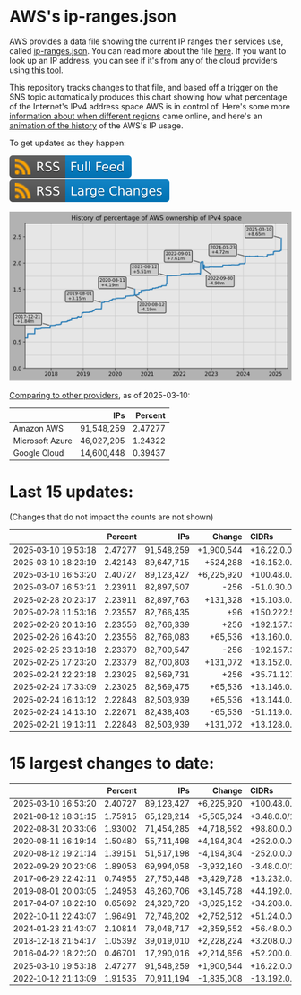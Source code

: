 # AWS's ip-ranges.json

AWS provides a data file showing the current IP ranges their
services use, called [ip-ranges.json](https://ip-ranges.amazonaws.com/ip-ranges.json).
You can read more about the file [here](https://docs.aws.amazon.com/general/latest/gr/aws-ip-ranges.html).
If you want to look up an IP address, you can see if it's from any of the cloud providers using [this tool](https://cloud-ips.s3-us-west-2.amazonaws.com/index.html).

This repository tracks changes to that file, and based off a trigger on the SNS 
topic automatically produces this chart showing how what percentage of the 
Internet's IPv4 address space AWS is in control of.  Here's some 
more [information about when different regions](announces.md) came 
online, and here's an [animation of the history](https://youtu.be/Su25yl7eol8) 
of the AWS's IP usage.

To get updates as they happen:

[![RSS Icon (Full Feed)](images/rss_badge.svg)](https://raw.githubusercontent.com/seligman/aws-ip-ranges/master/rss.xml)
[![RSS Icon (Large Changes)](images/rss_badge_partial.svg)](https://raw.githubusercontent.com/seligman/aws-ip-ranges/master/rss_big_changes.xml)

![History of AWS](history_count.svg)

[Comparing to other providers](https://github.com/seligman/cloud_sizes), as of 2025-03-10:

| | IPs | Percent |
| --- | ---: | ---: |
| Amazon AWS | 91,548,259 | 2.47277 |
| Microsoft Azure | 46,027,205 | 1.24322 |
| Google Cloud | 14,600,448 | 0.39437 |


# Last 15 updates:

(Changes that do not impact the counts are not shown)

| | Percent | IPs | Change | CIDRs |
| :--- | ---: | ---: | ---: | :--- |
| 2025&#8209;03&#8209;10&nbsp;19:53:18 | 2.47277 | 91,548,259 | +1,900,544 | +16.22.0.0/15,&nbsp;+16.48.0.0/15,&nbsp;+16.58.0.0/15,&nbsp;... |
| 2025&#8209;03&#8209;10&nbsp;18:23:19 | 2.42143 | 89,647,715 | +524,288 | +16.152.0.0/15,&nbsp;+16.164.0.0/15,&nbsp;+16.174.0.0/15,&nbsp;... |
| 2025&#8209;03&#8209;10&nbsp;16:53:20 | 2.40727 | 89,123,427 | +6,225,920 | +100.48.0.0/12,&nbsp;+16.144.0.0/13,&nbsp;+16.192.0.0/13,&nbsp;... |
| 2025&#8209;03&#8209;07&nbsp;16:53:21 | 2.23911 | 82,897,507 | -256 | -51.0.30.0/24 |
| 2025&#8209;02&#8209;28&nbsp;20:23:17 | 2.23911 | 82,897,763 | +131,328 | +15.103.0.0/16,&nbsp;+15.128.0.0/16,&nbsp;+35.96.248.0/24 |
| 2025&#8209;02&#8209;28&nbsp;11:53:16 | 2.23557 | 82,766,435 | +96 | +150.222.54.0/26,&nbsp;+150.222.54.64/27 |
| 2025&#8209;02&#8209;26&nbsp;20:13:16 | 2.23556 | 82,766,339 | +256 | +192.157.36.0/24 |
| 2025&#8209;02&#8209;26&nbsp;16:43:20 | 2.23556 | 82,766,083 | +65,536 | +13.160.0.0/16 |
| 2025&#8209;02&#8209;25&nbsp;23:13:18 | 2.23379 | 82,700,547 | -256 | -192.157.36.0/24 |
| 2025&#8209;02&#8209;25&nbsp;17:23:20 | 2.23379 | 82,700,803 | +131,072 | +13.152.0.0/16,&nbsp;+13.154.0.0/16 |
| 2025&#8209;02&#8209;24&nbsp;22:23:18 | 2.23025 | 82,569,731 | +256 | +35.71.127.0/24 |
| 2025&#8209;02&#8209;24&nbsp;17:33:09 | 2.23025 | 82,569,475 | +65,536 | +13.146.0.0/16 |
| 2025&#8209;02&#8209;24&nbsp;16:13:12 | 2.22848 | 82,503,939 | +65,536 | +13.144.0.0/16 |
| 2025&#8209;02&#8209;24&nbsp;14:13:10 | 2.22671 | 82,438,403 | -65,536 | -51.119.0.0/16 |
| 2025&#8209;02&#8209;21&nbsp;19:13:11 | 2.22848 | 82,503,939 | +131,072 | +13.128.0.0/16,&nbsp;+13.130.0.0/16 |


# 15 largest changes to date:

| | Percent | IPs | Change | CIDRs |
| :--- | ---: | ---: | ---: | :--- |
| 2025&#8209;03&#8209;10&nbsp;16:53:20 | 2.40727 | 89,123,427 | +6,225,920 | +100.48.0.0/12,&nbsp;+16.144.0.0/13,&nbsp;+16.192.0.0/13,&nbsp;... |
| 2021&#8209;08&#8209;12&nbsp;18:31:15 | 1.75915 | 65,128,214 | +5,505,024 | +3.48.0.0/12,&nbsp;+35.96.0.0/12,&nbsp;+3.152.0.0/13,&nbsp;... |
| 2022&#8209;08&#8209;31&nbsp;20:33:06 | 1.93002 | 71,454,285 | +4,718,592 | +98.80.0.0/12,&nbsp;+184.32.0.0/12,&nbsp;+13.184.0.0/13,&nbsp;... |
| 2020&#8209;08&#8209;11&nbsp;16:19:14 | 1.50480 | 55,711,498 | +4,194,304 | +252.0.0.0/10 |
| 2020&#8209;08&#8209;12&nbsp;19:21:14 | 1.39151 | 51,517,198 | -4,194,304 | -252.0.0.0/10 |
| 2022&#8209;09&#8209;29&nbsp;20:23:06 | 1.89058 | 69,994,058 | -3,932,160 | -3.48.0.0/12,&nbsp;-35.96.0.0/12,&nbsp;-3.240.0.0/13,&nbsp;... |
| 2017&#8209;06&#8209;29&nbsp;22:42:11 | 0.74955 | 27,750,448 | +3,429,728 | +13.232.0.0/13,&nbsp;+34.240.0.0/13,&nbsp;+35.168.0.0/13,&nbsp;... |
| 2019&#8209;08&#8209;01&nbsp;20:03:05 | 1.24953 | 46,260,706 | +3,145,728 | +44.192.0.0/10,&nbsp;-3.192.0.0/12 |
| 2017&#8209;04&#8209;07&nbsp;18:22:10 | 0.65692 | 24,320,720 | +3,025,152 | +34.208.0.0/12,&nbsp;+34.224.0.0/12,&nbsp;+13.58.0.0/15,&nbsp;... |
| 2022&#8209;10&#8209;11&nbsp;22:43:07 | 1.96491 | 72,746,202 | +2,752,512 | +51.24.0.0/13,&nbsp;+57.104.0.0/13,&nbsp;+51.20.0.0/14,&nbsp;... |
| 2024&#8209;01&#8209;23&nbsp;21:43:07 | 2.10814 | 78,048,717 | +2,359,552 | +56.48.0.0/13,&nbsp;+16.28.0.0/14,&nbsp;+16.64.0.0/14,&nbsp;... |
| 2018&#8209;12&#8209;18&nbsp;21:54:17 | 1.05392 | 39,019,010 | +2,228,224 | +3.208.0.0/12,&nbsp;+3.224.0.0/12,&nbsp;+13.48.0.0/15 |
| 2016&#8209;04&#8209;22&nbsp;18:22:20 | 0.46701 | 17,290,016 | +2,214,656 | +52.200.0.0/13,&nbsp;+52.208.0.0/13,&nbsp;+52.36.0.0/14,&nbsp;... |
| 2025&#8209;03&#8209;10&nbsp;19:53:18 | 2.47277 | 91,548,259 | +1,900,544 | +16.22.0.0/15,&nbsp;+16.48.0.0/15,&nbsp;+16.58.0.0/15,&nbsp;... |
| 2022&#8209;10&#8209;12&nbsp;21:13:09 | 1.91535 | 70,911,194 | -1,835,008 | -13.192.0.0/13,&nbsp;-16.28.0.0/14,&nbsp;-40.172.0.0/14,&nbsp;... |
